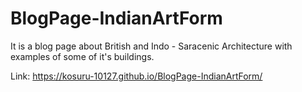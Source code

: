 # BlogPage-IndianArtForm
It is a blog page about British and Indo - Saracenic Architecture with examples of some of it's buildings.

Link: https://kosuru-10127.github.io/BlogPage-IndianArtForm/
